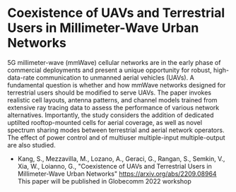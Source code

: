 # Coexistence of UAVs and Terrestrial Users in Millimeter-Wave Urban Networks
5G millimeter-wave (mmWave) cellular networks are in the early phase of commercial deployments and present a unique opportunity for robust, high-data-rate communication to unmanned aerial vehicles (UAVs). A fundamental question is whether and how mmWave networks designed for terrestrial users should be modified to serve UAVs. The paper invokes realistic cell layouts, antenna patterns, and channel models trained from extensive ray tracing data to assess the performance of various network alternatives. Importantly, the study considers the addition of dedicated uptilted rooftop-mounted cells for aerial coverage, as well as novel spectrum sharing modes between terrestrial and aerial network operators. The effect of power control and of multiuser multiple-input multiple-output are also studied.

* Kang, S., Mezzavilla, M., Lozano, A., Geraci, G., Rangan, S., Semkin, V., Xia, W., Loianno, G., "Coexistence of UAVs and Terrestrial Users in Millimeter-Wave Urban Networks"
https://arxiv.org/abs/2209.08964
This paper will be published in Globecomm 2022 workshop
